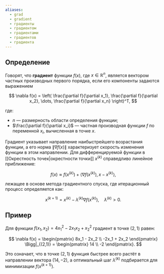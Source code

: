 ```yaml
---
aliases:
  - grad
  - gradient
  - градиенты
  - градиентом
  - градиентами
  - градиентов
  - градиента
---
```

## Определение
Говорят, что **градиент** функции $f(x)$, где $x \in \mathbb{R}^n$, является вектором частных производных первого порядка, если его компоненты задаются выражением

$$
\nabla f(x) = \left( \frac{\partial f}{\partial x_1}, \frac{\partial f}{\partial x_2}, \dots, \frac{\partial f}{\partial x_n} \right)^T,
$$

где:
* $n$ — размерность области определения функции;
* $\frac{\partial f}{\partial x_i}$ — частная производная функции $f$ по переменной $x_i$, вычисленная в точке $x$.

Градиент указывает направление наибыстрейшего возрастания функции, а его норма $\|\nabla f(x)\|$ характеризует скорость изменения функции в этом направлении. Для дифференцируемой функции в [[Окрестность точек|окрестности точки]] $x^{(k)}$ справедливо линейное приближение:

$$
f(x) \approx f(x^{(k)}) + \langle \nabla f(x^{(k)}), x - x^{(k)} \rangle,
$$

лежащее в основе метода градиентного спуска, где итерационный процесс определяется как:

$$
x^{(k+1)} = x^{(k)} - \lambda^{(k)} \nabla f(x^{(k)}), \quad \lambda^{(k)} > 0.
$$

## Пример
Для функции $f(x_1, x_2) = 4x_1^2 - 2x_1x_2 + x_2^2$ градиент в точке $(2, 1)$ равен:

$$
\nabla f(x) = \begin{pmatrix} 8x_1 - 2x_2 \\ -2x_1 + 2x_2 \end{pmatrix} \Bigg|_{(2,1)} = \begin{pmatrix} 14 \\ -2 \end{pmatrix}.
$$

Это означает, что в точке $(2, 1)$ функция быстрее всего растёт в направлении вектора $(14, -2)$, а оптимальный шаг $\lambda^{(k)}$ подбирается для минимизации $f(x^{(k+1)})$.